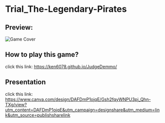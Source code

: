 # Trial_The-Legendary-Pirates
## Preview:
![Game Cover](https://user-images.githubusercontent.com/53348848/204504482-f0c75d1f-239b-4cf8-9a6e-22d3f08befae.png)

## How to play this game?
click this link: https://ken6078.github.io/JudgeDemmo/

## Presentation
click this link: https://www.canva.com/design/DAFDmP1ojqE/Gsh2fqyWNPU3pj_Qhn-TXg/view?utm_content=DAFDmP1ojqE&utm_campaign=designshare&utm_medium=link&utm_source=publishsharelink
